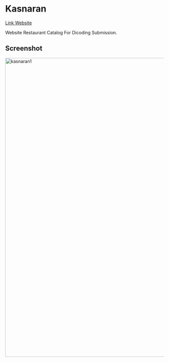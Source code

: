 # Kasnaran

[Link Website](http://kasnaran.tuflihun.site)

Website Restaurant Catalog
For Dicoding Submission.

Screenshot
---

<img width="947" alt="kasnaran1" src="https://user-images.githubusercontent.com/12116766/146650760-73ccd148-4ca5-49df-9a63-87f59d9028ac.png">
